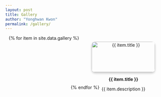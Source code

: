 ```yaml
---
layout: post
title: Gallery
author: "Yonghwan Kwon"
permalink: /gallery/
---
```


<div class="gallery">
{% for item in site.data.gallery %}
  <div class="gallery-item">
    <img src="{{ item.image }}" alt="{{ item.title }}">
    <p><strong>{{ item.title }}</strong></p>
    <p>{{ item.description }}</p>
  </div>
{% endfor %}
</div>

<style>
.gallery {
  display: flex;
  flex-wrap: wrap;
  gap: 20px;
  justify-content: center;
}
.gallery-item {
  width: 200px;
  text-align: center;
  margin: 20px;
}
.gallery-item img {
  width: 100%;
  border-radius: 10px;
  box-shadow: 0px 4px 6px rgba(0, 0, 0, 0.2);
  transition: transform 0.3s;
}
.gallery-item img:hover {
  transform: scale(1.1);
}
</style>

